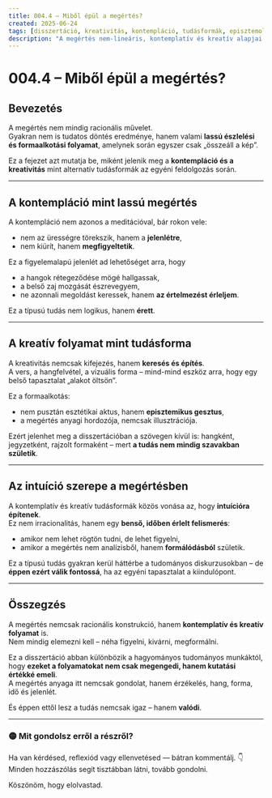 ```yaml
---
title: 004.4 – Miből épül a megértés?
created: 2025-06-24
tags: [disszertáció, kreativitás, kontempláció, tudásformák, episztemológia]
description: "A megértés nem-lineáris, kontemplatív és kreatív alapjai. A tudás mint átélés és formaadás."
---
```

# 004.4 – Miből épül a megértés?

## Bevezetés

A megértés nem mindig racionális művelet.  
Gyakran nem is tudatos döntés eredménye, hanem valami **lassú észlelési és formaalkotási folyamat**, amelynek során egyszer csak „összeáll a kép”.

Ez a fejezet azt mutatja be, miként jelenik meg a **kontempláció és a kreativitás** mint alternatív tudásformák az egyéni feldolgozás során.

---

## A kontempláció mint lassú megértés

A kontempláció nem azonos a meditációval, bár rokon vele:  
- nem az ürességre törekszik, hanem a **jelenlétre**,
- nem kiürít, hanem **megfigyeltetik**.

Ez a figyelemalapú jelenlét ad lehetőséget arra, hogy
- a hangok rétegeződése mögé hallgassak,
- a belső zaj mozgását észrevegyem,
- ne azonnali megoldást keressek, hanem **az értelmezést érleljem**.

Ez a típusú tudás nem logikus, hanem **érett**.

---

## A kreatív folyamat mint tudásforma

A kreativitás nemcsak kifejezés, hanem **keresés és építés**.  
A vers, a hangfelvétel, a vizuális forma – mind-mind eszköz arra, hogy egy belső tapasztalat „alakot öltsön”.

Ez a formaalkotás:
- nem pusztán esztétikai aktus, hanem **episztemikus gesztus**,
- a megértés anyagi hordozója, nemcsak illusztrációja.

Ezért jelenhet meg a disszertációban a szövegen kívül is: hangként, jegyzetként, rajzolt formaként – mert **a tudás nem mindig szavakban születik**.

---

## Az intuíció szerepe a megértésben

A kontemplatív és kreatív tudásformák közös vonása az, hogy **intuícióra építenek**.  
Ez nem irracionalitás, hanem egy **benső, időben érlelt felismerés**:
- amikor nem lehet rögtön tudni, de lehet figyelni,
- amikor a megértés nem analízisből, hanem **formálódásból** születik.

Ez a típusú tudás gyakran kerül háttérbe a tudományos diskurzusokban – de **éppen ezért válik fontossá**, ha az egyéni tapasztalat a kiindulópont.

---

## Összegzés

A megértés nemcsak racionális konstrukció, hanem **kontemplatív és kreatív folyamat** is.  
Nem mindig elemezni kell – néha figyelni, kivárni, megformálni.

Ez a disszertáció abban különbözik a hagyományos tudományos munkáktól, hogy **ezeket a folyamatokat nem csak megengedi, hanem kutatási értékké emeli**.  
A megértés anyaga itt nemcsak gondolat, hanem érzékelés, hang, forma, idő és jelenlét.

És éppen ettől lesz a tudás nemcsak igaz – hanem **valódi**.

---

### 🟡 Mit gondolsz erről a részről?

Ha van kérdésed, reflexiód vagy ellenvetésed — bátran kommentálj. 👇  
Minden hozzászólás segít tisztábban látni, tovább gondolni.

Köszönöm, hogy elolvastad.
